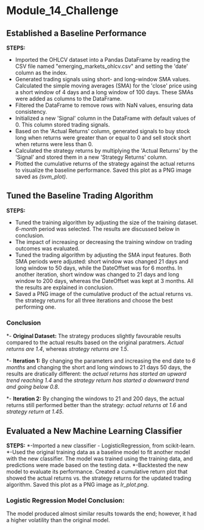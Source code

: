 # Module_14_Challenge

## Established a Baseline Performance

**STEPS:**
- Imported the OHLCV dataset into a Pandas DataFrame by reading the CSV file named "emerging_markets_ohlcv.csv" and setting the 'date' column as the index.
- Generated trading signals using short- and long-window SMA values. Calculated the simple moving averages (SMA) for the 'close' price using a short window of 4 days and a long window of 100 days. These SMAs were added as columns to the DataFrame.
- Filtered the DataFrame to remove rows with NaN values, ensuring data consistency.
- Initialized a new 'Signal' column in the DataFrame with default values of 0. This column stored trading signals.
- Based on the 'Actual Returns' column, generated signals to buy stock long when returns were greater than or equal to 0 and sell stock short when returns were less than 0.
- Calculated the strategy returns by multiplying the 'Actual Returns' by the 'Signal' and stored them in a new 'Strategy Returns' column.
- Plotted the cumulative returns of the strategy against the actual returns to visualize the baseline performance. Saved this plot as a PNG image saved as *(svm_plot)*.


## Tuned the Baseline Trading Algorithm

**STEPS:**

- Tuned the training algorithm by adjusting the size of the training dataset. *6-month* period was selected. The results are discussed below in conclusion.
- The impact of increasing or decreasing the training window on trading outcomes was evaluated.
- Tuned the trading algorithm by adjusting the SMA input features. Both SMA periods were adjusted: short window was changed 21 days and long window to 50 days, while the DateOffset was for 6 months. In another iteration, short window was changed to 21 days and long window to 200 days, whereas the DateOffset was kept at 3 months. All the results are explained in conclusion.
- Saved a PNG image of the cumulative product of the actual returns vs. the strategy returns for all three iterations and choose the best performing one.


### Conclusion

*- **Original Dataset:** The strategy produces slightly favourable results compared to the actual results based on the original paratmers. *Actual returns are 1.4*, whereas *strategy returns are 1.5*.

*- **Iteration 1:** By changing the parameters and increasing the end date to *6 months* and changing the short and long windows to 21 days 50 days, the results are dratically different: the *actual returns has started an upward trend reaching 1.4* and the *strategy return has started a downward trend and going below 0.8*.

*- **Iteration 2:** By changing the windows to 21 and 200 days, the actual returns still performed better than the strategy: *actual returns at 1.6* and *strategy return at 1.45*.

## Evaluated a New Machine Learning Classifier

**STEPS:**
*-Imported a new classifier - LogisticRegression, from scikit-learn.
*-Used the original training data as a baseline model to fit another model with the new classifier. The model was trained using the training data, and predictions were made based on the testing data.
*-Backtested the new model to evaluate its performance. Created a cumulative return plot that showed the actual returns vs. the strategy returns for the updated trading algorithm. Saved this plot as a PNG image as *lr_plot.png*.

### Logistic Regression Model Conclusion:
The model produced almost similar results towards the end; however, it had a higher volatility than the original model.
